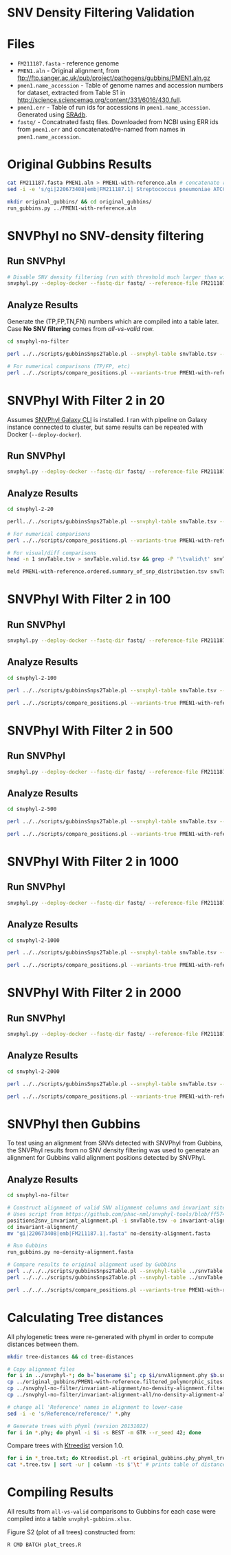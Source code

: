 SNV Density Filtering Validation
================================

Files
=====

* `FM211187.fasta` - reference genome
* `PMEN1.aln` - Original alignment, from <ftp://ftp.sanger.ac.uk/pub/project/pathogens/gubbins/PMEN1.aln.gz>
* `pmen1.name_accession` - Table of genome names and accession numbers for dataset, extracted from Table S1 in <http://science.sciencemag.org/content/331/6016/430.full>.
* `pmen1.err` - Table of run ids for accessions in `pmen1.name_accession`.  Generated using [SRAdb](https://bioconductor.org/packages/release/bioc/html/SRAdb.html).
* `fastq/` - Concatnated fastq files.  Downloaded from NCBI using ERR ids from `pmen1.err` and concatenated/re-named from names in `pmen1.name_accession`.

Original Gubbins Results
========================

```bash
cat FM211187.fasta PMEN1.aln > PMEN1-with-reference.aln # concatenate reference genome back onto alignment
sed -i -e 's/gi|220673408|emb|FM211187.1| Streptococcus pneumoniae ATCC 700669 complete genome/reference/' PMEN1-with-reference.aln

mkdir original_gubbins/ && cd original_gubbins/
run_gubbins.py ../PMEN1-with-reference.aln
```

SNVPhyl no SNV-density filtering
================================

## Run SNVPhyl

```bash
# Disable SNV density filtering (run with threshold much larger than window size)
snvphyl.py --deploy-docker --fastq-dir fastq/ --reference-file FM211187.fasta --min-coverage 10 --filter-density-window 1 --filter-density-threshold 20 --output-dir snvphyl-no-filter
```

## Analyze Results

Generate the (TP,FP,TN,FN) numbers which are compiled into a table later.  Case **No SNV filtering** comes from *all-vs-valid* row.

```bash
cd snvphyl-no-filter

perl ../../scripts/gubbinsSnps2Table.pl --snvphyl-table snvTable.tsv --gubbins-table ../original_gubbins/PMEN1-with-reference.summary_of_snp_distribution.vcf --mark-invalid-alignments | sed -e 's/{chrom}/gi|220673408|emb|FM211187.1|/' > PMEN1-with-reference.ordered.summary_of_snp_distribution.tsv

# For numerical comparisons (TP/FP, etc)
perl ../../scripts/compare_positions.pl --variants-true PMEN1-with-reference.ordered.summary_of_snp_distribution.tsv --variants-detected snvTable.tsv --reference-genome ../FM211187.fasta --false-detection-output false | column -t
```

SNVPhyl With Filter 2 in 20
===========================

Assumes [SNVPhyl Galaxy CLI](https://github.com/phac-nml/snvphyl-galaxy-cli) is installed. I ran with pipeline on Galaxy instance connected to cluster, but same results can be repeated with Docker (`--deploy-docker`).

## Run SNVPhyl

```bash
snvphyl.py --deploy-docker --fastq-dir fastq/ --reference-file FM211187.fasta --min-coverage 10 --filter-density-window 20 --filter-density-threshold 2 --output-dir snvphyl-2-20
```
## Analyze Results

```bash
cd snvphyl-2-20

perll../../scripts/gubbinsSnps2Table.pl --snvphyl-table snvTable.tsv --gubbins-table ../original_gubbins/PMEN1-with-reference.summary_of_snp_distribution.vcf --mark-invalid-alignments | sed -e 's/{chrom}/gi|220673408|emb|FM211187.1|/' > PMEN1-with-reference.ordered.summary_of_snp_distribution.tsv

# For numerical comparisons
perl ../../scripts/compare_positions.pl --variants-true PMEN1-with-reference.ordered.summary_of_snp_distribution.tsv --variants-detected snvTable.tsv --reference-genome ../FM211187.fasta --false-detection-output false | column -t

# For visual/diff comparisons
head -n 1 snvTable.tsv > snvTable.valid.tsv && grep -P '\tvalid\t' snvTable.tsv >> snvTable.valid.tsv # generate table of only valid SNVPhyl results

meld PMEN1-with-reference.ordered.summary_of_snp_distribution.tsv snvTable.valid.tsv
```

SNVPhyl With Filter 2 in 100
============================

## Run SNVPhyl

```bash
snvphyl.py --deploy-docker --fastq-dir fastq/ --reference-file FM211187.fasta --min-coverage 10 --filter-density-window 100 --filter-density-threshold 2 --output-dir snvphyl-2-100
```

## Analyze Results

```bash
cd snvphyl-2-100

perl ../../scripts/gubbinsSnps2Table.pl --snvphyl-table snvTable.tsv --gubbins-table ../original_gubbins/PMEN1-with-reference.summary_of_snp_distribution.vcf --mark-invalid-alignments | sed -e 's/{chrom}/gi|220673408|emb|FM211187.1|/' > PMEN1-with-reference.ordered.summary_of_snp_distribution.tsv

perl ../../scripts/compare_positions.pl --variants-true PMEN1-with-reference.ordered.summary_of_snp_distribution.tsv --variants-detected snvTable.tsv --reference-genome ../FM211187.fasta --false-detection-output false | column -t
```

SNVPhyl With Filter 2 in 500
============================

## Run SNVPhyl

```bash
snvphyl.py --deploy-docker --fastq-dir fastq/ --reference-file FM211187.fasta --min-coverage 10 --filter-density-window 500 --filter-density-threshold 2 --output-dir snvphyl-2-500
```

## Analyze Results

```bash
cd snvphyl-2-500

perl ../../scripts/gubbinsSnps2Table.pl --snvphyl-table snvTable.tsv --gubbins-table ../original_gubbins/PMEN1-with-reference.summary_of_snp_distribution.vcf --mark-invalid-alignments | sed -e 's/{chrom}/gi|220673408|emb|FM211187.1|/' > PMEN1-with-reference.ordered.summary_of_snp_distribution.tsv

perl ../../scripts/compare_positions.pl --variants-true PMEN1-with-reference.ordered.summary_of_snp_distribution.tsv --variants-detected snvTable.tsv --reference-genome ../FM211187.fasta --false-detection-output false | column -t
```

SNVPhyl With Filter 2 in 1000
=============================

## Run SNVPhyl

```bash
snvphyl.py --deploy-docker --fastq-dir fastq/ --reference-file FM211187.fasta --min-coverage 10 --filter-density-window 1000 --filter-density-threshold 2 --output-dir snvphyl-2-1000
```

## Analyze Results

```bash
cd snvphyl-2-1000

perl ../../scripts/gubbinsSnps2Table.pl --snvphyl-table snvTable.tsv --gubbins-table ../original_gubbins/PMEN1-with-reference.summary_of_snp_distribution.vcf --mark-invalid-alignments | sed -e 's/{chrom}/gi|220673408|emb|FM211187.1|/' > PMEN1-with-reference.ordered.summary_of_snp_distribution.tsv

perl ../../scripts/compare_positions.pl --variants-true PMEN1-with-reference.ordered.summary_of_snp_distribution.tsv --variants-detected snvTable.tsv --reference-genome ../FM211187.fasta --false-detection-output false | column -t
```

SNVPhyl With Filter 2 in 2000
=============================

## Run SNVPhyl

```bash
snvphyl.py --deploy-docker --fastq-dir fastq/ --reference-file FM211187.fasta --min-coverage 10 --filter-density-window 2000 --filter-density-threshold 2 --output-dir snvphyl-2-2000
```

## Analyze Results

```bash
cd snvphyl-2-2000

perl ../../scripts/gubbinsSnps2Table.pl --snvphyl-table snvTable.tsv --gubbins-table ../original_gubbins/PMEN1-with-reference.summary_of_snp_distribution.vcf --mark-invalid-alignments | sed -e 's/{chrom}/gi|220673408|emb|FM211187.1|/' > PMEN1-with-reference.ordered.summary_of_snp_distribution.tsv

perl ../../scripts/compare_positions.pl --variants-true PMEN1-with-reference.ordered.summary_of_snp_distribution.tsv --variants-detected snvTable.tsv --reference-genome ../FM211187.fasta --false-detection-output false | column -t
```

SNVPhyl then Gubbins
====================

To test using an alignment from SNVs detected with SNVPhyl from Gubbins, the SNVPhyl results from no SNV density filtering was used to generate an alignment for Gubbins valid alignment positions detected by SNVPhyl.

## Analyze Results

```bash
cd snvphyl-no-filter

# Construct alignment of valid SNV alignment columns and invariant sites
# Uses script from https://github.com/phac-nml/snvphyl-tools/blob/ff57489703be4ba716eb5468b6de82c808f556ad/positions2snv_invariant_alignment.pl
positions2snv_invariant_alignment.pl -i snvTable.tsv -o invariant-alignment -f fasta --reference-file ../FM211187.fasta
cd invariant-alignment/
mv "gi|220673408|emb|FM211187.1|.fasta" no-density-alignment.fasta

# Run Gubbins
run_gubbins.py no-density-alignment.fasta

# Compare results to original alignment used by Gubbins
perl ../../../scripts/gubbinsSnps2Table.pl --snvphyl-table ../snvTable.tsv --gubbins-table ../../original_gubbins/PMEN1-with-reference.summary_of_snp_distribution.vcf | sed -e 's/{chrom}/gi|220673408|emb|FM211187.1|/' > PMEN1-with-reference.ordered.summary_of_snp_distribution.tsv
perl ../../../scripts/gubbinsSnps2Table.pl --snvphyl-table ../snvTable.tsv --gubbins-table no-density-alignment.summary_of_snp_distribution.vcf | sed -e 's/{chrom}/gi|220673408|emb|FM211187.1|/' > no-density-alignment.ordered.summary_of_snp_distribution.tsv

perl ../../../scripts/compare_positions.pl --variants-true PMEN1-with-reference.ordered.summary_of_snp_distribution.tsv --variants-detected no-density-alignment.ordered.summary_of_snp_distribution.tsv --reference-genome ../../FM211187.fasta --false-detection-output false | column -t
```

Calculating Tree distances
==========================

All phylogenetic trees were re-generated with phyml in order to compute distances between them.

```bash
mkdir tree-distances && cd tree-distances

# Copy alignment files
for i in ../snvphyl-*; do b=`basename $i`; cp $i/snvAlignment.phy $b.snvAlignment.phy; done
cp ../original_gubbins/PMEN1-with-reference.filtered_polymorphic_sites.phylip original_gubbins.phy
cp ../snvphyl-no-filter/invariant-alignment/no-density-alignment.filtered_polymorphic_sites.phylip snvphyl-gubbins.phy
cp ../snvphyl-no-filter/invariant-alignment-all/no-density-alignment-all.filtered_polymorphic_sites.phylip snvphyl-gubbins-all.phy

# change all 'Reference' names in alignment to lower-case
sed -i -e 's/Reference/reference/' *.phy

# Generate trees with phyml (version 20131022)
for i in *.phy; do phyml -i $i -s BEST -m GTR --r_seed 42; done
```

Compare trees with [Ktreedist](http://molevol.cmima.csic.es/castresana/Ktreedist.html) version 1.0.

```bash
for i in *_tree.txt; do Ktreedist.pl -rt original_gubbins.phy_phyml_tree.txt -ct $i -t $i.tree.tsv; done
cat *.tree.tsv | sort -ur | column -ts $'\t' # prints table of distances from ktreedist
```


Compiling Results
=================

All results from `all-vs-valid` comparisons to Gubbins for each case were compiled into a table `snvphyl-gubbins.xlsx`.

Figure S2 (plot of all trees) constructed from:

```
R CMD BATCH plot_trees.R
```
